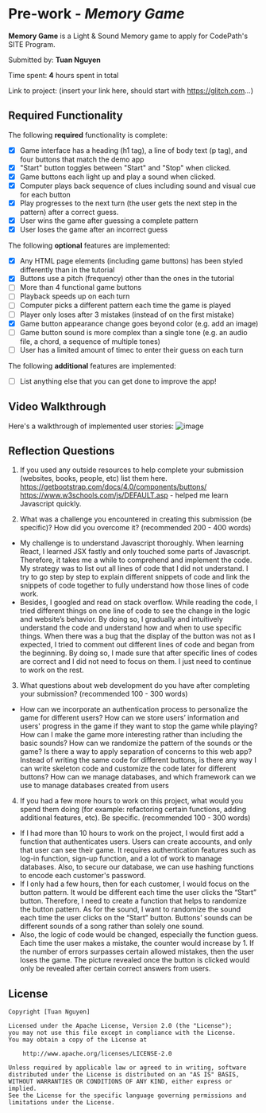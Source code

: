 # Pre-work - _Memory Game_

**Memory Game** is a Light & Sound Memory game to apply for CodePath's SITE Program.

Submitted by: **Tuan Nguyen**

Time spent: **4** hours spent in total

Link to project: (insert your link here, should start with https://glitch.com...)

## Required Functionality

The following **required** functionality is complete:

- [x] Game interface has a heading (h1 tag), a line of body text (p tag), and four buttons that match the demo app
- [x] "Start" button toggles between "Start" and "Stop" when clicked.
- [x] Game buttons each light up and play a sound when clicked.
- [x] Computer plays back sequence of clues including sound and visual cue for each button
- [x] Play progresses to the next turn (the user gets the next step in the pattern) after a correct guess.
- [x] User wins the game after guessing a complete pattern
- [x] User loses the game after an incorrect guess

The following **optional** features are implemented:

- [x] Any HTML page elements (including game buttons) has been styled differently than in the tutorial
- [x] Buttons use a pitch (frequency) other than the ones in the tutorial
- [ ] More than 4 functional game buttons
- [ ] Playback speeds up on each turn
- [ ] Computer picks a different pattern each time the game is played
- [ ] Player only loses after 3 mistakes (instead of on the first mistake)
- [x] Game button appearance change goes beyond color (e.g. add an image)
- [ ] Game button sound is more complex than a single tone (e.g. an audio file, a chord, a sequence of multiple tones)
- [ ] User has a limited amount of timec to enter their guess on each turn

The following **additional** features are implemented:

- [ ] List anything else that you can get done to improve the app!

## Video Walkthrough

Here's a walkthrough of implemented user stories:
![image](https://user-images.githubusercontent.com/61070900/112346429-4b26fb00-8d09-11eb-9e05-335149d8c681.gif)

## Reflection Questions

1. If you used any outside resources to help complete your submission (websites, books, people, etc) list them here.
   https://getbootstrap.com/docs/4.0/components/buttons/
   https://www.w3schools.com/js/DEFAULT.asp - helped me learn Javascript quickly.

2) What was a challenge you encountered in creating this submission (be specific)? How did you overcome it? (recommended 200 - 400 words)

- My challenge is to understand Javascript thoroughly. When learning React, I learned JSX fastly and only touched some parts of Javascript.
  Therefore, it takes me a while to comprehend and implement the code. My strategy was to list out all lines of code that I did not understand.
  I try to go step by step to explain different snippets of code and link the snippets of code together to fully understand how those lines of code work.
- Besides, I googled and read on stack overflow. While reading the code, I tried different things on one line of code to see the change in the logic and website’s behavior.
  By doing so, I gradually and intuitively understand the code and understand how and when to use specific things.
  When there was a bug that the display of the button was not as I expected, I tried to comment out different lines of code and began from the beginning. By doing so, I made sure that after specific lines of codes are correct and I did not need to focus on them. I just need to continue to work on the rest.

3. What questions about web development do you have after completing your submission? (recommended 100 - 300 words)

- How can we incorporate an authentication process to personalize the game for different users?
  How can we store users’ information and users' progress in the game if they want to stop the game while playing?
  How can I make the game more interesting rather than including the basic sounds? How can we randomize the pattern of the sounds or the game?
  Is there a way to apply separation of concerns to this web app? Instead of writing the same code for different buttons, is there any way I can write skeleton code and customize the code later for different buttons? How can we manage databases, and which framework can we use to manage databases created from users

4. If you had a few more hours to work on this project, what would you spend them doing (for example: refactoring certain functions, adding additional features, etc). Be specific. (recommended 100 - 300 words)

- If I had more than 10 hours to work on the project, I would first add a function that authenticates users. Users can create accounts, and only that user can see their game. It requires authentication features such as log-in function, sign-up function, and a lot of work to manage databases. Also, to secure our database, we can use hashing functions to encode each customer's password.
- If I only had a few hours, then for each customer, I would focus on the button pattern. It would be different each time the user clicks the “Start” button. Therefore, I need to create a function that helps to randomize the button pattern. As for the sound, I want to randomize the sound each time the user clicks on the “Start” button. Buttons’ sounds can be different sounds of a song rather than solely one sound.
- Also, the logic of code would be changed, especially the function guess. Each time the user makes a mistake, the counter would increase by 1. If the number of errors surpasses certain allowed mistakes, then the user loses the game. The picture revealed once the button is clicked would only be revealed after certain correct answers from users.

## License

    Copyright [Tuan Nguyen]

    Licensed under the Apache License, Version 2.0 (the "License");
    you may not use this file except in compliance with the License.
    You may obtain a copy of the License at

        http://www.apache.org/licenses/LICENSE-2.0

    Unless required by applicable law or agreed to in writing, software
    distributed under the License is distributed on an "AS IS" BASIS,
    WITHOUT WARRANTIES OR CONDITIONS OF ANY KIND, either express or implied.
    See the License for the specific language governing permissions and
    limitations under the License.
